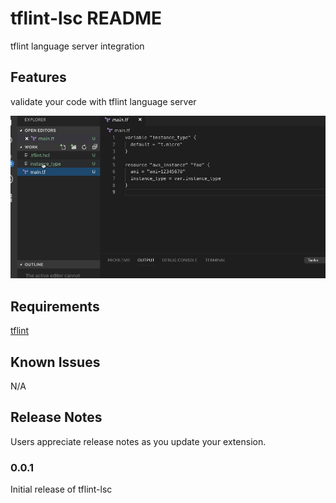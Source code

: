 # tflint-lsc README

tflint language server integration

## Features

validate your code with tflint language server

![demo](images/demo.gif)

## Requirements

[tflint](https://github.com/terraform-linters/tflint)

## Known Issues

N/A

## Release Notes

Users appreciate release notes as you update your extension.

### 0.0.1

Initial release of tflint-lsc
